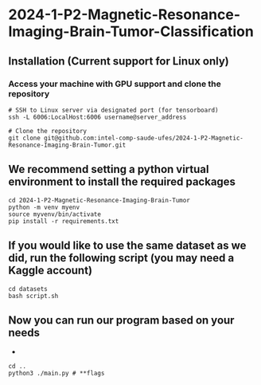 # 2024-1-P2-Magnetic-Resonance-Imaging-Brain-Tumor-Classification

## Installation (Current support for Linux only)

### Access your machine with GPU support and clone the repository
```
# SSH to Linux server via designated port (for tensorboard)
ssh -L 6006:LocalHost:6006 username@server_address

# Clone the repository
git clone git@github.com:intel-comp-saude-ufes/2024-1-P2-Magnetic-Resonance-Imaging-Brain-Tumor.git
```

## We recommend setting a python virtual environment to install the required packages
```
cd 2024-1-P2-Magnetic-Resonance-Imaging-Brain-Tumor
python -m venv myenv 
source myvenv/bin/activate
pip install -r requirements.txt
```
## If you would like to use the same dataset as we did, run the following script (you may need a Kaggle account)
```
cd datasets
bash script.sh
```
## Now you can run our program based on your needs
-
```
cd ..
python3 ./main.py # **flags 
```


